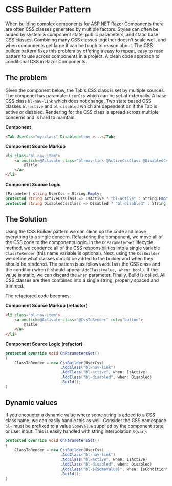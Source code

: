 # CSS Builder Pattern

When building complex components for ASP.NET Razor Components there are often CSS classes generated by multiple factors.
Styles can often be added by system & component state, public parameters, and static base CSS classes.
Combining many CSS classes together doesn't scale well, and when components get large it can be tough to reason about.
The CSS builder pattern fixes this problem by offering a easy to repeat, easy to read pattern to use across components in a project.
A clean code approach to conditional CSS in Razor Components.

## The problem

Given the component below, the Tab's CSS class is set by multiple sources.
The componet has paramater `UserCss` which can be set at externally.
A base CSS class `bl-nav-link` which does not change.
Two state based CSS classes `bl-active` and `bl-disabled` which are dependent on if the Tab is active or disabled.
Rendering for the CSS class is spread across multiple concerns and is hard to maintain.

**Component**
```html
<Tab UserCss="my-class" Disabled=true >...</Tab>
```

**Component Source Markup**
```html
<li class="bl-nav-item">
    <a onclick=@Activate class="bl-nav-link @ActiveCssClass @DisabledCssClass" role="button">
        @Title
    </a>
</li>
```
**Component Source Logic**
```csharp
[Parameter] string UserCss = String.Empty;
protected string ActiveCssClass => IsActive ? "bl-active" : String.Empty;
protected string DisabledCssClass => Disabled ? "bl-disabled" : String.Empty;
```

## The Solution

Using the CSS Builder pattern we can clean up the code and move everything to a single concern.
Refactoring the component, we move all of the CSS code to the components logic.
In the `OnParameterSet` lifecycle method, we condence all of the CSS responsibilities into a single variable `ClassToRender` (this name variable is optional).
Next, using the `CssBuilder` we define what classes should be added to the builder and when they should be rendered.
The pattern is as follows `AddClass` the CSS class and the condition when it should appear `AddClass(value, when: bool)`.
If the value is static, we can discard the `when` parameter.
Finally, Build is called. All CSS classes are then combined into a single string, properly spaced and trimmed.

The refactored code becomes:

**Component Source Markup (refactor)**
```html
<li class="bl-nav-item">
    <a onclick=@Activate class="@CssToRender" role="button">
        @Title
    </a>
</li>
```

**Component Source Logic (refactor)**
```csharp
protected override void OnParametersSet()
{
    ClassToRender = new CssBuilder(UserCss)
                        .AddClass("bl-nav-link")
                        .AddClass("bl-active", when: IsActive)
                        .AddClass("bl-disabled", when: Disabled)
                        .Build();
}
```

## Dynamic values

If you encounter a dynamic value where some string is added to a CSS class name, we can easily handle this as well.
Consider the CSS namespace `bl-` must be prefixed to a value `SomeValue` supplied by the component state or user input.
This is easily handled with string interpolation `${var}`.

```csharp
protected override void OnParametersSet()
{
    ClassToRender = new CssBuilder(UserCss)
                        .AddClass("bl-nav-link")
                        .AddClass("bl-active", when: IsActive)
                        .AddClass("bl-disabled", when: Disabled)
						.AddClass("bl-${SomeValue}", when: IsConditionMet)
                        .Build();
}
```